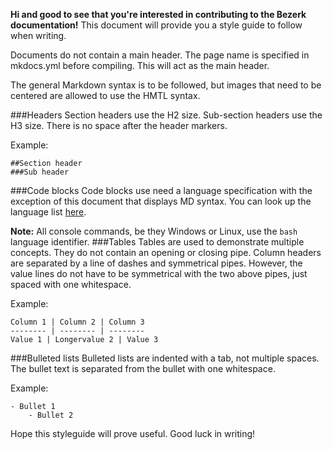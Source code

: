**Hi and good to see that you're interested in contributing to the Bezerk documentation!**
This document will provide you a style guide to follow when writing.
  
Documents do not contain a main header. The page name is specified in mkdocs.yml before compiling. This will act as the main header.
  
The general Markdown syntax is to be followed, but images that need to be centered are allowed to use the HMTL syntax.
  
###Headers
Section headers use the H2 size.
Sub-section headers use the H3 size.
There is no space after the header markers.
  
Example:
```
##Section header
###Sub header
```
###Code blocks
Code blocks use need a language specification with the exception of this document that displays MD syntax. You can look up the language list [here](https://github.com/adam-p/markdown-here/wiki/Markdown-Cheatsheet#code-and-syntax-highlighting).
  
**Note:** All console commands, be they Windows or Linux, use the `bash` language identifier.
###Tables
Tables are used to demonstrate multiple concepts. They do not contain an opening or closing pipe. Column headers are separated by a line of dashes and symmetrical pipes.
However, the value lines do not have to be symmetrical with the two above pipes, just spaced with one whitespace.
  
Example:
```
Column 1 | Column 2 | Column 3
-------- | -------- | --------
Value 1 | Longervalue 2 | Value 3
```
###Bulleted lists
Bulleted lists are indented with a tab, not multiple spaces. The bullet text is separated from the bullet with one whitespace.
  
Example:
```
- Bullet 1
	- Bullet 2
```
  
Hope this styleguide will prove useful. Good luck in writing!